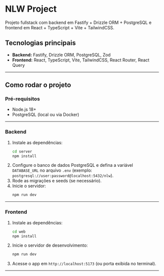 # NLW Project

Projeto fullstack com backend em Fastify + Drizzle ORM + PostgreSQL e frontend em React + TypeScript + Vite + TailwindCSS.

## Tecnologias principais

- **Backend:** Fastify, Drizzle ORM, PostgreSQL, Zod
- **Frontend:** React, TypeScript, Vite, TailwindCSS, React Router, React Query

---

## Como rodar o projeto

### Pré-requisitos

- Node.js 18+
- PostgreSQL (local ou via Docker)

---

### Backend

1. Instale as dependências:
   ```bash
   cd server
   npm install
   ```
2. Configure o banco de dados PostgreSQL e defina a variável `DATABASE_URL` no arquivo `.env` (exemplo: `postgresql://user:password@localhost:5432/nlw`).
3. Rode as migrações e seeds (se necessário).
4. Inicie o servidor:
   ```bash
   npm run dev
   ```

---

### Frontend

1. Instale as dependências:
   ```bash
   cd web
   npm install
   ```
2. Inicie o servidor de desenvolvimento:
   ```bash
   npm run dev
   ```
3. Acesse o app em `http://localhost:5173` (ou porta exibida no terminal).

--- 
